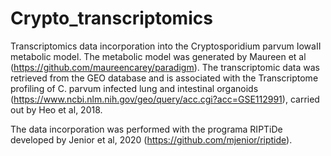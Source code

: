 # Crypto_transcriptomics
Transcriptomics data incorporation into the Cryptosporidium parvum IowaII metabolic model. The metabolic model was generated by Maureen et al (https://github.com/maureencarey/paradigm). The transcriptomic data was retrieved from the GEO database and is associated with the Transcriptome profiling of C. parvum infected lung and intestinal organoids (https://www.ncbi.nlm.nih.gov/geo/query/acc.cgi?acc=GSE112991), carried out by Heo et al, 2018. 

The data incorporation was performed with the programa RIPTiDe developed by Jenior et al, 2020 (https://github.com/mjenior/riptide).
